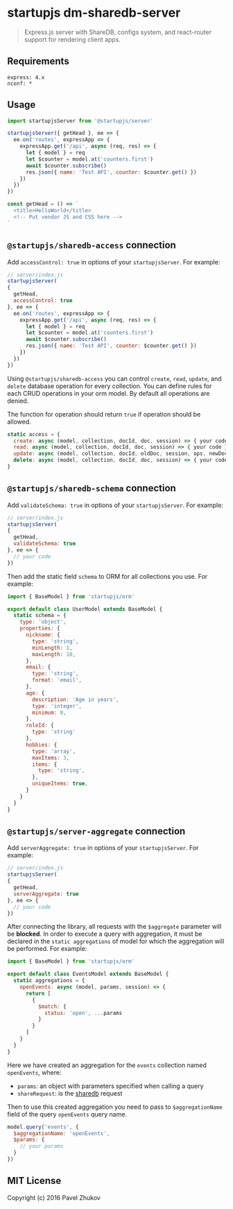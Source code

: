 # startupjs dm-sharedb-server

> Express.js server with ShareDB, configs system, and react-router support for rendering client apps.

## Requirements

```
express: 4.x
nconf: *
```

## Usage

```js
import startupjsServer from '@startupjs/server'

startupjsServer({ getHead }, ee => {
  ee.on('routes', expressApp => {
    expressApp.get('/api', async (req, res) => {
      let { model } = req
      let $counter = model.at('counters.first')
      await $counter.subscribe()
      res.json({ name: 'Test API', counter: $counter.get() })
    })
  })
})

const getHead = () => `
  <title>HelloWorld</title>
  <!-- Put vendor JS and CSS here -->
`
```

## `@startupjs/sharedb-access` connection

Add `accessControl: true` in options of your `startupjsServer`. For example:

```js
// server/index.js
startupjsServer(
{
  getHead,
  accessControl: true
}, ee => {
  ee.on('routes', expressApp => {
    expressApp.get('/api', async (req, res) => {
      let { model } = req
      let $counter = model.at('counters.first')
      await $counter.subscribe()
      res.json({ name: 'Test API', counter: $counter.get() })
    })
  })
})
```

Using `@startupjs/sharedb-access` you can control `create`, `read`, `update`, and `delete` database operation for every collection. You can define rules for each CRUD operations in your orm model. By default all operations are denied.

The function for operation should return `true` if operation should be allowed.

```js
static access = {
  create: async (model, collection, docId, doc, session) => { your code },
  read: async (model, collection, docId, doc, session) => { your code },
  update: async (model, collection, docId, oldDoc, session, ops, newDoc) => { your code },
  delete: async (model, collection, docId, doc, session) => { your code }
}
```

## `@startupjs/sharedb-schema` connection

Add `validateSchema: true` in options of your `startupjsServer`. For example:

```js
// server/index.js
startupjsServer(
{
  getHead,
  validateSchema: true
}, ee => {
  // your code
})
```

Then add the static field `schema` to ORM for all collections you use. For example:

```js
import { BaseModel } from 'startupjs/orm'

export default class UserModel extends BaseModel {
  static schema = {
    type: 'object',
    properties: {
      nickname: {
        type: 'string',
        minLength: 1,
        maxLength: 10,
      },
      email: {
        type: 'string',
        format: 'email',
      },
      age: {
        description: 'Age in years',
        type: 'integer',
        minimum: 0,
      },
      roleId: {
        type: 'string'
      },
      hobbies: {
        type: 'array',
        maxItems: 3,
        items: {
          type: 'string',
        },
        uniqueItems: true,
      }
    }
  }
}
```

## `@startupjs/server-aggregate` connection

Add `serverAggregate: true` in options of your `startupjsServer`. For example:

```js
// server/index.js
startupjsServer(
{
  getHead,
  serverAggregate: true
}, ee => {
  // your code
})
```

After connecting the library, all requests with the `$aggregate` parameter will be **blocked**. In order to execute a query with aggregation, it must be declared in the `static aggregations` of model for which the aggregation will be performed. For example:

```js
import { BaseModel } from 'startupjs/orm'

export default class EventsModel extends BaseModel {
  static aggregations = {
    openEvents: async (model, params, session) => {
      return [
        {
          $match: {
            status: 'open', ...params
          }
        }
      ]
    }
  }
}
```

Here we have created an aggregation for the `events` collection named `openEvents`, where:
* `params`: an object with parameters specified when calling a query
* `shareRequest`: is the [sharedb](https://share.github.io/sharedb/) request

Then to use this created aggregation you need to pass to `$aggregationName` field of the query `openEvents` query name.

```js
model.query('events', {
  $aggregationName: 'openEvents',
  $params: {
    // your params
  }
})
```

## MIT License

Copyright (c) 2016 Pavel Zhukov
